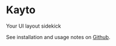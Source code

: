 # Kayto
Your UI layout sidekick

See installation and usage notes on [Github](https://dailyraisin.github.io/).
